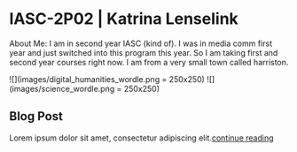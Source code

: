 # IASC-2P02 | Katrina Lenselink

About Me: 
I am in second year IASC (kind of). I was in media comm first year and just switched into this program this year. So I am taking first and second year courses right now. I am from a very small town called harriston.  

![](images/digital_humanities_wordle.png = 250x250) ![](images/science_wordle.png = 250x250)

## Blog Post 

Lorem ipsum dolor sit amet, consectetur adipiscing elit.[continue reading](blog)
